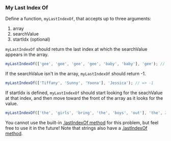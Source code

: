 ### My Last Index Of

Define a function, `myLastIndexOf`, that accepts up to three arguments:
  1. array
  2. searchValue
  3. startIdx (optional)

`myLastIndexOf` should return the last index at which the searchValue appears in
the array.

```javascript
myLastIndexOf(['gee', 'gee', 'gee', 'gee', 'baby', 'baby'], 'gee'); // => 3
```

If the searchValue isn't in the array, `myLastIndexOf` should return -1.

```javascript
myLastIndexOf(['Tiffany', 'Sunny', 'Yoona'], 'Jessica'); // => -1
```

If startIdx is defined, `myLastIndexOf` should start looking for the seachValue
at that index, and then move toward the front of the array as it looks for the
value.

```javascript
myLastIndexOf(['the', 'girls', 'bring', 'the', 'boys', 'out'], 'the', 2); // => 0
```

You cannot use the built-in [.lastIndexOf method](https://developer.mozilla.org/en-US/docs/Web/JavaScript/Reference/Global_Objects/Array/lastIndexOf) for this problem, but feel free
to use it in the future! Note that strings also have a [.lastIndexOf method](https://developer.mozilla.org/en-US/docs/Web/JavaScript/Reference/Global_Objects/String/lastIndexOf).

